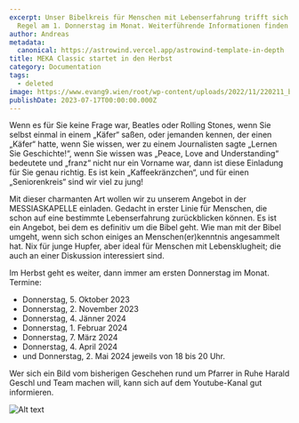 ```yaml
---
excerpt: Unser Bibelkreis für Menschen mit Lebenserfahrung trifft sich in der
  Regel am 1. Donnerstag im Monat. Weiterführende Informationen finden Sie hier.
author: Andreas
metadata:
  canonical: https://astrowind.vercel.app/astrowind-template-in-depth
title: MEKA Classic startet in den Herbst
category: Documentation
tags:
  - deleted
image: https://www.evang9.wien/root/wp-content/uploads/2022/11/220211_bibel_classic.jpg
publishDate: 2023-07-17T00:00:00.000Z
---
```


Wenn es für Sie keine Frage war, Beatles oder Rolling Stones, wenn Sie selbst einmal in einem „Käfer“ saßen, oder jemanden kennen, der einen „Käfer“ hatte, wenn Sie wissen, wer zu einem Journalisten sagte „Lernen Sie Geschichte!“, wenn Sie wissen was „Peace, Love and Understanding“ bedeutete und „franz“ nicht nur ein Vorname war, dann ist diese Einladung für Sie genau richtig. Es ist kein „Kaffeekränzchen“, und für einen „Seniorenkreis“ sind wir viel zu jung!

Mit dieser charmanten Art wollen wir zu unserem Angebot in der MESSIASKAPELLE einladen. Gedacht in erster Linie für Menschen, die schon auf eine bestimmte Lebenserfahrung zurückblicken können.
Es ist ein Angebot, bei dem es definitiv um die Bibel geht. Wie man mit der Bibel umgeht, wenn sich schon einiges an Menschen(er)kenntnis angesammelt hat. Nix für junge Hupfer, aber ideal für Menschen mit Lebensklugheit; die auch an einer Diskussion interessiert sind.

Im Herbst geht es weiter, dann immer am ersten Donnerstag im Monat. Termine:

- Donnerstag, 5. Oktober 2023
- Donnerstag, 2. November 2023
- Donnerstag, 4. Jänner 2024
- Donnerstag, 1. Februar 2024
- Donnerstag, 7. März 2024
- Donnerstag, 4. April 2024
- und Donnerstag, 2. Mai 2024
  jeweils von 18 bis 20 Uhr.

Wer sich ein Bild vom bisherigen Geschehen rund um Pfarrer in Ruhe Harald Geschl und Team machen will, kann sich auf dem Youtube-Kanal gut informieren.

![Alt text](https://www.evang9.wien/root/wp-content/uploads/2022/11/Foto2Homepage-1024x532.jpg)
